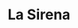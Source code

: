---
title: "La Sirena"
url: /lleida/la-sirena-carrer-del-baro-de-maials/
shop: alimentos congelados
---